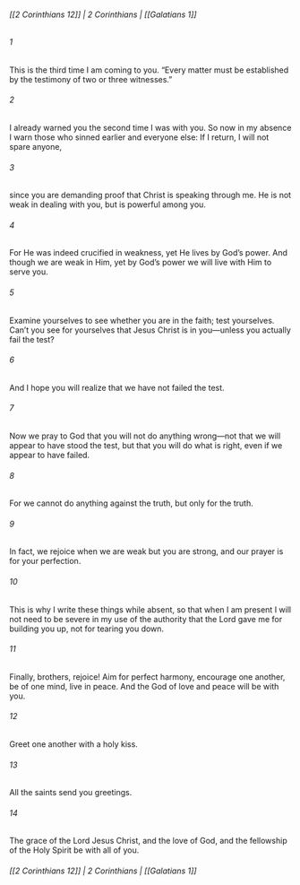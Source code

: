 ###### [[2 Corinthians 12]] | 2 Corinthians | [[Galatians 1]]

###### 1
This is the third time I am coming to you. “Every matter must be established by the testimony of two or three witnesses.”
###### 2
I already warned you the second time I was with you. So now in my absence I warn those who sinned earlier and everyone else: If I return, I will not spare anyone,
###### 3
since you are demanding proof that Christ is speaking through me. He is not weak in dealing with you, but is powerful among you.
###### 4
For He was indeed crucified in weakness, yet He lives by God’s power. And though we are weak in Him, yet by God’s power we will live with Him to serve you.
###### 5
Examine yourselves to see whether you are in the faith; test yourselves. Can’t you see for yourselves that Jesus Christ is in you—unless you actually fail the test?
###### 6
And I hope you will realize that we have not failed the test.
###### 7
Now we pray to God that you will not do anything wrong—not that we will appear to have stood the test, but that you will do what is right, even if we appear to have failed.
###### 8
For we cannot do anything against the truth, but only for the truth.
###### 9
In fact, we rejoice when we are weak but you are strong, and our prayer is for your perfection.
###### 10
This is why I write these things while absent, so that when I am present I will not need to be severe in my use of the authority that the Lord gave me for building you up, not for tearing you down.
###### 11
Finally, brothers, rejoice! Aim for perfect harmony, encourage one another, be of one mind, live in peace. And the God of love and peace will be with you.
###### 12
Greet one another with a holy kiss.
###### 13
All the saints send you greetings.
###### 14
The grace of the Lord Jesus Christ, and the love of God, and the fellowship of the Holy Spirit be with all of you.

###### [[2 Corinthians 12]] | 2 Corinthians | [[Galatians 1]]
